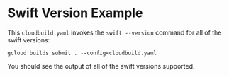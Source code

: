 # Swift Version Example

This `cloudbuild.yaml` invokes  the `swift --version` command for all of the swift versions:
```
gcloud builds submit . --config=cloudbuild.yaml
```
You should see the output of all of the swift versions supported.